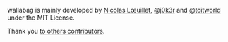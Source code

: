 wallabag is mainly developed by [Nicolas Lœuillet](https://github.com/nicosomb), [@j0k3r](https://github.com/j0k3r) and [@tcitworld](https://github.com/tcitworld) under the MIT License.

Thank you [to others contributors](https://github.com/wallabag/wallabag/graphs/contributors).
